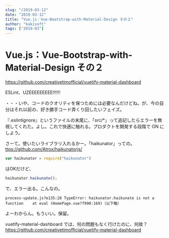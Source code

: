 ```yaml
---
slug: "/2019-03-12"
date: "2019-03-12"
title: "Vue.js：Vue-Bootstrap-with-Material-Design その２"
author: "kakisoft"
tags: ["2019-03"]
---
```

# Vue.js：Vue-Bootstrap-with-Material-Design その２

<https://github.com/creativetimofficial/vuetify-material-dashboard>  

ESLint、UZEEEEEEEEE!!!!!!  

・・・いや、コードのクオリティを保つためには必要なんだけどね。が、今の自分はそれ以前の、好き勝手コード弄くり回したいフェイズ。  

『.eslintignore』というファイルの末尾に、「src/*」って追記したらエラーを無視してくれた。よし。これで快適に触れる。プロダクトを開発する段階で ON にしよう。  

さーて。使いたいライブラリ入れるかー。「haikunator」っての。  
<ttps://github.com/Atrox/haikunatorjs/>  

```js
var haikunator = require("haikunator")
```
はOKだけど、  
```js
haikunator.haikunate();
```
で、エラー出る。こんなの。  

```
process-update.js?e135:28 TypeError: haikunator.haikunate is not a function    at eval (HomePage.vue?f990:169)（以下略）
```

よーわからん。もういい。保留。  

vuetify-material-dashboard では、何の問題もなく行けたのに、何故？  
<https://github.com/creativetimofficial/vuetify-material-dashboard>


